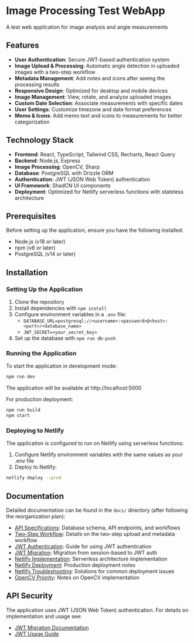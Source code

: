 # Image Processing Test WebApp
A test web application for image analysis and angle measurements

## Features

- **User Authentication**: Secure JWT-based authentication system
- **Image Upload & Processing**: Automatic angle detection in uploaded images with a two-step workflow
- **Metadata Management**: Add notes and icons after seeing the processing results
- **Responsive Design**: Optimized for desktop and mobile devices
- **Image Management**: View, rotate, and analyze uploaded images
- **Custom Date Selection**: Associate measurements with specific dates
- **User Settings**: Customize timezone and date format preferences
- **Memo & Icons**: Add memo text and icons to measurements for better categorization

## Technology Stack

- **Frontend**: React, TypeScript, Tailwind CSS, Recharts, React Query
- **Backend**: Node.js, Express
- **Image Processing**: OpenCV, Sharp
- **Database**: PostgreSQL with Drizzle ORM
- **Authentication**: JWT (JSON Web Token) authentication
- **UI Framework**: ShadCN UI components
- **Deployment**: Optimized for Netlify serverless functions with stateless architecture

## Prerequisites

Before setting up the application, ensure you have the following installed:

- Node.js (v18 or later)
- npm (v8 or later)
- PostgreSQL (v14 or later)

## Installation

### Setting Up the Application

1. Clone the repository
2. Install dependencies with `npm install`
3. Configure environment variables in a `.env` file:
   - `DATABASE_URL=postgresql://<username>:<password>@<host>:<port>/<database_name>`
   - `JWT_SECRET=<your_secret_key>`
4. Set up the database with `npm run db:push`

### Running the Application

To start the application in development mode:
```bash
npm run dev
```

The application will be available at http://localhost:5000

For production deployment:
```bash
npm run build
npm start
```

### Deploying to Netlify

The application is configured to run on Netlify using serverless functions:

1. Configure Netlify environment variables with the same values as your .env file
2. Deploy to Netlify:
```bash
netlify deploy --prod
```

## Documentation

Detailed documentation can be found in the `docs/` directory (after following the reorganization plan):

- [API Specifications](docs/SPECIFICATIONS.md): Database schema, API endpoints, and workflows
- [Two-Step Workflow](docs/TWO_STEP_WORKFLOW.md): Details on the two-step upload and metadata workflow
- [JWT Authentication](docs/JWT_USAGE.md): Guide for using JWT authentication
- [JWT Migration](docs/JWT_MIGRATION.md): Migration from session-based to JWT auth
- [Netlify Implementation](docs/NETLIFY_IMPLEMENTATION.md): Serverless architecture implementation
- [Netlify Deployment](docs/NETLIFY_PRODUCTION_NOTES.md): Production deployment notes
- [Netlify Troubleshooting](docs/NETLIFY_TROUBLESHOOTING.md): Solutions for common deployment issues
- [OpenCV Priority](docs/OPENCV_PRIORITY.md): Notes on OpenCV implementation

## API Security

The application uses JWT (JSON Web Token) authentication. For details on implementation and usage see:
- [JWT Migration Documentation](docs/JWT_MIGRATION.md)
- [JWT Usage Guide](docs/JWT_USAGE.md)